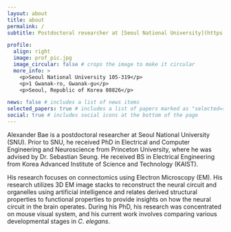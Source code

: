 ```yaml
---
layout: about
title: about
permalink: /
subtitle: Postdoctoral researcher at [Seoul National University](https://biosci.snu.ac.kr/elegans/en).

profile:
  align: right
  image: prof_pic.jpg
  image_circular: false # crops the image to make it circular
  more_info: >
    <p>Seoul National University 105-319</p>
    <p>1 Gwanak-ro, Gwanak-gu</p>
    <p>Seoul, Republic of Korea 08826</p>

news: false # includes a list of news items
selected_papers: true # includes a list of papers marked as "selected={true}"
social: true # includes social icons at the bottom of the page
---
```


Alexander Bae is a postdoctoral researcher at Seoul National University (SNU). Prior to SNU, he received PhD in Electrical and Computer Engineering and Neuroscience from Princeton University, where he was advised by Dr. Sebastian Seung. He received BS in Electrical Engineering from Korea Advanced Institute of Science and Technology (KAIST).

His research focuses on connectomics using Electron Microscopy (EM). His research utilizes 3D EM image stacks to reconstruct the neural circuit and organelles using artificial intelligence and relates derived structural properties to functional properties to provide insights on how the neural circuit in the brain operates. During his PhD, his research was concentrated on mouse visual system, and his current work involves comparing various developmental stages in *C*. *elegans*.